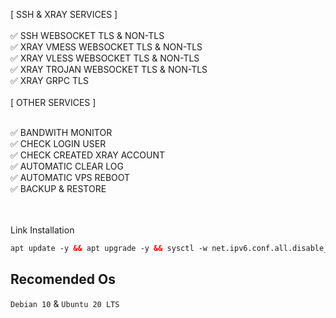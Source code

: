 
[ SSH & XRAY SERVICES ] <br>
<br>
✅ SSH WEBSOCKET TLS & NON-TLS <br>
✅ XRAY VMESS WEBSOCKET TLS & NON-TLS <br>
✅ XRAY VLESS WEBSOCKET TLS & NON-TLS <br>
✅ XRAY TROJAN WEBSOCKET TLS & NON-TLS <br>
✅ XRAY GRPC TLS <br>
<br>
[ OTHER SERVICES ] <br>
<br>

✅ BANDWITH MONITOR <br>
✅ CHECK LOGIN USER <br>
✅ CHECK CREATED XRAY ACCOUNT <br>
✅ AUTOMATIC CLEAR LOG <br>
✅ AUTOMATIC VPS REBOOT <br>
✅ BACKUP & RESTORE <br>
<br>
<br>

Link Installation<br>

  ```html
apt update -y && apt upgrade -y && sysctl -w net.ipv6.conf.all.disable_ipv6=1 && sysctl -w net.ipv6.conf.default.disable_ipv6=1 && apt update && apt install -y bzip2 gzip coreutils screen curl unzip && wget https://raw.githubusercontent.com/shakboss/wtgtnl1/main/setup.sh && chmod +x setup.sh && sed -i -e 's/\r$//' setup.sh && screen -S setup ./setup.sh
```

## Recomended Os
`Debian 10` & `Ubuntu 20 LTS`

